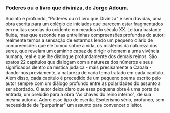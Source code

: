 <BookCover 
  title="Poderes ou o livro que diviniza" 
  author="Jorge Adoum" 
  cover="powers-or-the-book-that-deifies.png" 
/>

### Poderes ou o livro que diviniza, de Jorge Adoum.

Sucinto e profundo, "Poderes ou o Livro que Diviniza" é sem dúvidas, uma obra escrita para um colégio de iniciados que parecem estar fragmentados em muitas escolas do ocidente em meados do século XX. Leitura bastante fluida, mas que esconde nas entrelinhas compreensões profundas do autor; realmente temos a sensação de estarmos lendo um pequeno diário de compreensões que ele tomou sobre a vida, os mistérios da natureza dos seres, que revelam um caminho capaz de dirigir o homem a uma vivência humana, real e que lhe distingue profundamente dos demais reinos. São exatos 22 capítulos que dialogam com a natureza dos números e seus significados dentro da mística judaica - mais precisamente a Cabala - dando-nos previamente, a natureza de cada tema tratado em cada capítulo. Além disso, cada capítulo é precedido de um pequeno poema escrito pelo autor sempre com um diálogo profundo entre as polaridades do assunto a ser abordado. O autor deixa claro que essa pequena obra é uma porta de entrada, um prelúdio para a obra "As chaves do reino interno", de sua mesma autoria. Adoro esse tipo de escrita. Esoterismo sério, profundo, sem necessidade de "purpurinar" um assunto para convencer o leitor.

<!-- Uma resenha costuma trazer três elementos: (1) apresentação da obra, (2) síntese do conteúdo e (3) apreciação crítica (apontando méritos, limites, estilo, público a que se destina, etc.).

O seu texto cumpre parcialmente esse papel: apresenta o livro, descreve sua estrutura (22 capítulos, poemas introdutórios, ligação com a Cabala, prelúdio de outra obra) e faz uma apreciação positiva, destacando o tom sério e profundo.

O que falta para estar mais próximo de uma resenha "clássica" é a parte crítica no sentido analítico: por exemplo, comparar com outras obras do gênero, discutir se há pontos obscuros, se o autor consegue ou não cumprir seu objetivo, ou que tipo de leitor pode se beneficiar mais da leitura. -->
